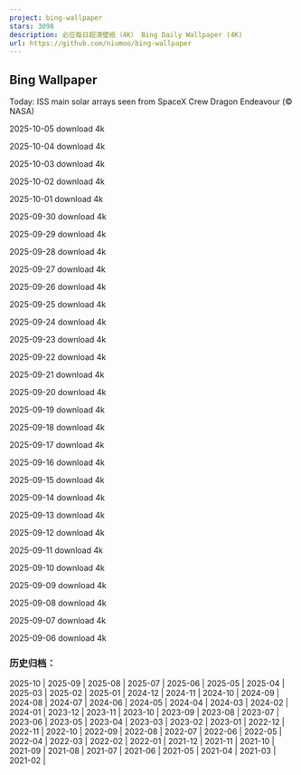 ```yaml
---
project: bing-wallpaper
stars: 3098
description: 必应每日超清壁纸（4K） Bing Daily Wallpaper (4K)
url: https://github.com/niumoo/bing-wallpaper
---
```


Bing Wallpaper
--------------

Today: ISS main solar arrays seen from SpaceX Crew Dragon Endeavour (© NASA)

2025-10-05 download 4k

2025-10-04 download 4k

2025-10-03 download 4k

2025-10-02 download 4k

2025-10-01 download 4k

2025-09-30 download 4k

2025-09-29 download 4k

2025-09-28 download 4k

2025-09-27 download 4k

2025-09-26 download 4k

2025-09-25 download 4k

2025-09-24 download 4k

2025-09-23 download 4k

2025-09-22 download 4k

2025-09-21 download 4k

2025-09-20 download 4k

2025-09-19 download 4k

2025-09-18 download 4k

2025-09-17 download 4k

2025-09-16 download 4k

2025-09-15 download 4k

2025-09-14 download 4k

2025-09-13 download 4k

2025-09-12 download 4k

2025-09-11 download 4k

2025-09-10 download 4k

2025-09-09 download 4k

2025-09-08 download 4k

2025-09-07 download 4k

2025-09-06 download 4k

### 历史归档：

2025-10 | 2025-09 | 2025-08 | 2025-07 | 2025-06 | 2025-05 | 2025-04 | 2025-03 | 2025-02 | 2025-01 | 2024-12 | 2024-11 | 2024-10 | 2024-09 | 2024-08 | 2024-07 | 2024-06 | 2024-05 | 2024-04 | 2024-03 | 2024-02 | 2024-01 | 2023-12 | 2023-11 | 2023-10 | 2023-09 | 2023-08 | 2023-07 | 2023-06 | 2023-05 | 2023-04 | 2023-03 | 2023-02 | 2023-01 | 2022-12 | 2022-11 | 2022-10 | 2022-09 | 2022-08 | 2022-07 | 2022-06 | 2022-05 | 2022-04 | 2022-03 | 2022-02 | 2022-01 | 2021-12 | 2021-11 | 2021-10 | 2021-09 | 2021-08 | 2021-07 | 2021-06 | 2021-05 | 2021-04 | 2021-03 | 2021-02 |
